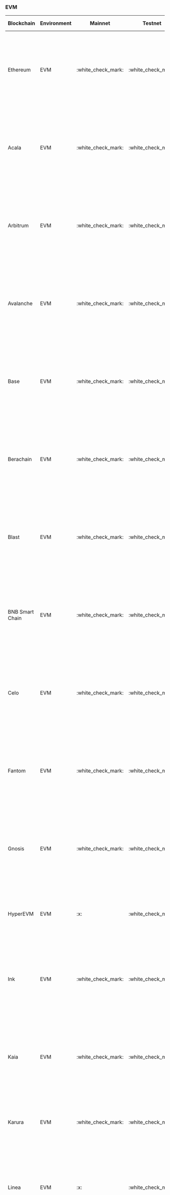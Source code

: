 <!-- The content in this file is auto-generated. Do not modify this file directly. Please see the README.md in the wormhole-mkdocs/scripts directory to learn how to update this page. -->
<!--SUPPORTED_BLOCKCHAIN_CARDS-->
<div class="full-width" markdown>

### EVM

<table data-full-width="true" markdown><thead><th>Blockchain</th><th>Environment</th><th>Mainnet</th><th>Testnet</th><th>Quick Links</th></thead><tbody><tr><td>Ethereum</td><td>EVM</td><td>:white_check_mark:</td><td>:white_check_mark:</td><td>
  :material-web: <a href="https://ethereum.org/" target="_blank">Website</a><br>
  :material-file-document: <a href="https://ethereum.org/en/developers/docs/" target="_blank">Developer Docs</a><br>
  :octicons-package-16: <a href="https://etherscan.io/" target="_blank">Block Explorer</a></td></tr><tr><td>Acala</td><td>EVM</td><td>:white_check_mark:</td><td>:white_check_mark:</td><td>
  :material-web: <a href="https://acala.network/" target="_blank">Website</a><br>
  :material-file-document: <a href="https://evmdocs.acala.network/" target="_blank">Developer Docs</a><br>
  :octicons-package-16: <a href="https://acala.subscan.io/" target="_blank">Block Explorer</a></td></tr><tr><td>Arbitrum</td><td>EVM</td><td>:white_check_mark:</td><td>:white_check_mark:</td><td>
  :material-web: <a href="https://arbitrum.io/" target="_blank">Website</a><br>
  :material-file-document: <a href="https://docs.arbitrum.io/" target="_blank">Developer Docs</a><br>
  :octicons-package-16: <a href="https://arbiscan.io/" target="_blank">Block Explorer</a></td></tr><tr><td>Avalanche</td><td>EVM</td><td>:white_check_mark:</td><td>:white_check_mark:</td><td>
  :material-web: <a href="https://www.avax.network/" target="_blank">Website</a><br>
  :material-file-document: <a href="https://docs.avax.network/" target="_blank">Developer Docs</a><br>
  :octicons-package-16: <a href="https://snowtrace.io/" target="_blank">Block Explorer</a></td></tr><tr><td>Base</td><td>EVM</td><td>:white_check_mark:</td><td>:white_check_mark:</td><td>
  :material-web: <a href="https://base.org/" target="_blank">Website</a><br>
  :material-file-document: <a href="https://docs.base.org/" target="_blank">Developer Docs</a><br>
  :octicons-package-16: <a href="https://goerli.basescan.org/" target="_blank">Block Explorer</a></td></tr><tr><td>Berachain</td><td>EVM</td><td>:white_check_mark:</td><td>:white_check_mark:</td><td>
  :material-web: <a href="https://www.berachain.com/" target="_blank">Website</a><br>
  :material-file-document: <a href="https://docs.berachain.com/" target="_blank">Developer Docs</a><br>
  :octicons-package-16: <a href="https://bartio.beratrail.io/" target="_blank">Block Explorer</a></td></tr><tr><td>Blast</td><td>EVM</td><td>:white_check_mark:</td><td>:white_check_mark:</td><td>
  :material-web: <a href="https://blast.io/" target="_blank">Website</a><br>
  :material-file-document: <a href="https://docs.blast.io/about-blast" target="_blank">Developer Docs</a><br>
  :octicons-package-16: <a href="https://docs.blast.io/tools/block-explorers#block-explorers" target="_blank">Block Explorer</a></td></tr><tr><td>BNB Smart Chain</td><td>EVM</td><td>:white_check_mark:</td><td>:white_check_mark:</td><td>
  :material-web: <a href="https://www.bnbchain.org/en/smartChain" target="_blank">Website</a><br>
  :material-file-document: <a href="https://docs.bnbchain.org/" target="_blank">Developer Docs</a><br>
  :octicons-package-16: <a href="https://bscscan.com/" target="_blank">Block Explorer</a></td></tr><tr><td>Celo</td><td>EVM</td><td>:white_check_mark:</td><td>:white_check_mark:</td><td>
  :material-web: <a href="https://celo.org/" target="_blank">Website</a><br>
  :material-file-document: <a href="https://docs.celo.org/" target="_blank">Developer Docs</a><br>
  :octicons-package-16: <a href="https://explorer.celo.org/mainnet/" target="_blank">Block Explorer</a></td></tr><tr><td>Fantom</td><td>EVM</td><td>:white_check_mark:</td><td>:white_check_mark:</td><td>
  :material-web: <a href="https://fantom.foundation/" target="_blank">Website</a><br>
  :material-file-document: <a href="https://docs.fantom.foundation/" target="_blank">Developer Docs</a><br>
  :octicons-package-16: <a href="https://ftmscan.com/" target="_blank">Block Explorer</a></td></tr><tr><td>Gnosis</td><td>EVM</td><td>:white_check_mark:</td><td>:white_check_mark:</td><td>
  :material-web: <a href="https://www.gnosis.io/" target="_blank">Website</a><br>
  :material-file-document: <a href="https://docs.gnosischain.com/" target="_blank">Developer Docs</a><br>
  :octicons-package-16: <a href="https://gnosisscan.io/" target="_blank">Block Explorer</a></td></tr><tr><td>HyperEVM</td><td>EVM</td><td>:x:</td><td>:white_check_mark:</td><td>
  :material-web: <a href="https://hyperfoundation.org/" target="_blank">Website</a><br>
  :material-file-document: <a href="https://hyperliquid.gitbook.io/hyperliquid-docs" target="_blank">Developer Docs</a><br></td></tr><tr><td>Ink</td><td>EVM</td><td>:white_check_mark:</td><td>:white_check_mark:</td><td>
  :material-web: <a href="https://inkonchain.com/" target="_blank">Website</a><br>
  :material-file-document: <a href="https://docs.inkonchain.com/" target="_blank">Developer Docs</a><br>
  :octicons-package-16: <a href="https://explorer-sepolia.inkonchain.com/" target="_blank">Block Explorer</a></td></tr><tr><td>Kaia</td><td>EVM</td><td>:white_check_mark:</td><td>:white_check_mark:</td><td>
  :material-web: <a href="https://kaia.io/" target="_blank">Website</a><br>
  :material-file-document: <a href="https://docs.kaia.io/" target="_blank">Developer Docs</a><br>
  :octicons-package-16: <a href="https://kaiascan.io/" target="_blank">Block Explorer</a></td></tr><tr><td>Karura</td><td>EVM</td><td>:white_check_mark:</td><td>:white_check_mark:</td><td>
  :material-web: <a href="https://acala.network/karura" target="_blank">Website</a><br>
  :material-file-document: <a href="https://evmdocs.acala.network/" target="_blank">Developer Docs</a><br></td></tr><tr><td>Linea</td><td>EVM</td><td>:x:</td><td>:white_check_mark:</td><td>
  :material-web: <a href="https://linea.build/" target="_blank">Website</a><br>
  :material-file-document: <a href="https://docs.linea.build/" target="_blank">Developer Docs</a><br>
  :octicons-package-16: <a href="https://docs.linea.build/get-started/build/block-explorers" target="_blank">Block Explorer</a></td></tr><tr><td>Mantle</td><td>EVM</td><td>:white_check_mark:</td><td>:white_check_mark:</td><td>
  :material-web: <a href="https://www.mantle.xyz/" target="_blank">Website</a><br>
  :material-file-document: <a href="https://docs.mantle.xyz/network/introduction/overview" target="_blank">Developer Docs</a><br>
  :octicons-package-16: <a href="https://mantlescan.xyz/" target="_blank">Block Explorer</a></td></tr><tr><td>Monad</td><td>EVM</td><td>:x:</td><td>:white_check_mark:</td><td>
  :material-web: <a href="https://www.monad.xyz/" target="_blank">Website</a><br>
  :material-file-document: <a href="https://docs.monad.xyz/" target="_blank">Developer Docs</a><br></td></tr><tr><td>Moonbeam</td><td>EVM</td><td>:white_check_mark:</td><td>:white_check_mark:</td><td>
  :material-web: <a href="https://moonbeam.network/" target="_blank">Website</a><br>
  :material-file-document: <a href="https://docs.moonbeam.network/" target="_blank">Developer Docs</a><br>
  :octicons-package-16: <a href="https://moonscan.io/" target="_blank">Block Explorer</a></td></tr><tr><td>Neon</td><td>EVM</td><td>:x:</td><td>:white_check_mark:</td><td>
  :material-web: <a href="https://neonevm.org/" target="_blank">Website</a><br>
  :material-file-document: <a href="https://neonevm.org/docs/" target="_blank">Developer Docs</a><br>
  :octicons-package-16: <a href="https://neonscan.org/" target="_blank">Block Explorer</a></td></tr><tr><td>Oasis</td><td>EVM</td><td>:white_check_mark:</td><td>:white_check_mark:</td><td>
  :material-web: <a href="https://oasisprotocol.org/" target="_blank">Website</a><br>
  :material-file-document: <a href="https://docs.oasis.io/" target="_blank">Developer Docs</a><br>
  :octicons-package-16: <a href="https://docs.oasis.io/dapp/cipher/#block-explorers" target="_blank">Block Explorer</a></td></tr><tr><td>Optimism</td><td>EVM</td><td>:white_check_mark:</td><td>:white_check_mark:</td><td>
  :material-web: <a href="https://www.optimism.io/" target="_blank">Website</a><br>
  :material-file-document: <a href="https://docs.optimism.io/" target="_blank">Developer Docs</a><br>
  :octicons-package-16: <a href="https://optimistic.etherscan.io/" target="_blank">Block Explorer</a></td></tr><tr><td>Polygon</td><td>EVM</td><td>:white_check_mark:</td><td>:white_check_mark:</td><td>
  :material-web: <a href="https://polygon.technology/" target="_blank">Website</a><br>
  :material-file-document: <a href="https://docs.polygon.technology/" target="_blank">Developer Docs</a><br>
  :octicons-package-16: <a href="https://polygonscan.com/" target="_blank">Block Explorer</a></td></tr><tr><td>Scroll</td><td>EVM</td><td>:white_check_mark:</td><td>:white_check_mark:</td><td>
  :material-web: <a href="https://scroll.io/" target="_blank">Website</a><br>
  :material-file-document: <a href="https://docs.scroll.io/en/home/" target="_blank">Developer Docs</a><br>
  :octicons-package-16: <a href="https://scrollscan.com/" target="_blank">Block Explorer</a></td></tr><tr><td>Seievm</td><td>EVM</td><td>:x:</td><td>:white_check_mark:</td><td></td></tr><tr><td>SNAXchain</td><td>EVM</td><td>:white_check_mark:</td><td>:white_check_mark:</td><td>
  :material-web: <a href="https://synthetix.io/" target="_blank">Website</a><br>
  :material-file-document: <a href="https://docs.synthetix.io/v3/" target="_blank">Developer Docs</a><br>
  :octicons-package-16: <a href="https://explorer.snaxchain.io/" target="_blank">Block Explorer</a></td></tr><tr><td>Unichain</td><td>EVM</td><td>:white_check_mark:</td><td>:white_check_mark:</td><td>
  :material-web: <a href="https://www.unichain.org/" target="_blank">Website</a><br>
  :material-file-document: <a href="https://docs.unichain.org/docs" target="_blank">Developer Docs</a><br>
  :octicons-package-16: <a href="https://sepolia.uniscan.xyz/" target="_blank">Block Explorer</a></td></tr><tr><td>World Chain</td><td>EVM</td><td>:white_check_mark:</td><td>:white_check_mark:</td><td>
  :material-web: <a href="https://world.org/world-chain" target="_blank">Website</a><br>
  :material-file-document: <a href="https://docs.world.org/" target="_blank">Developer Docs</a><br>
  :octicons-package-16: <a href="https://docs.world.org/world-chain/providers/explorers" target="_blank">Block Explorer</a></td></tr><tr><td>X Layer</td><td>EVM</td><td>:white_check_mark:</td><td>:white_check_mark:</td><td>
  :material-web: <a href="https://www.okx.com/xlayer" target="_blank">Website</a><br>
  :material-file-document: <a href="https://www.okx.com/xlayer/docs/developer/build-on-xlayer/about-xlayer" target="_blank">Developer Docs</a><br>
  :octicons-package-16: <a href="https://zksync.l2scan.co/" target="_blank">Block Explorer</a></td></tr></tbody></table>

### SVM

<table data-full-width="true" markdown><thead><th>Blockchain</th><th>Environment</th><th>Mainnet</th><th>Testnet</th><th>Quick Links</th></thead><tbody><tr><td>Solana</td><td>SVM</td><td>:white_check_mark:</td><td>:white_check_mark:</td><td>
  :material-web: <a href="https://solana.com/" target="_blank">Website</a><br>
  :material-file-document: <a href="https://solana.com/docs" target="_blank">Developer Docs</a><br>
  :octicons-package-16: <a href="https://explorer.solana.com/" target="_blank">Block Explorer</a></td></tr><tr><td>Pythnet</td><td>SVM</td><td>:white_check_mark:</td><td>:white_check_mark:</td><td>
  :material-web: <a href="https://www.pyth.network/" target="_blank">Website</a><br>
  :material-file-document: <a href="https://docs.pyth.network/home" target="_blank">Developer Docs</a><br>
  :octicons-package-16: <a href="https://sepolia-optimism.etherscan.io/" target="_blank">Block Explorer</a></td></tr></tbody></table>

### AVM

<table data-full-width="true" markdown><thead><th>Blockchain</th><th>Environment</th><th>Mainnet</th><th>Testnet</th><th>Quick Links</th></thead><tbody><tr><td>Algorand</td><td>AVM</td><td>:white_check_mark:</td><td>:white_check_mark:</td><td>
  :material-web: <a href="https://algorand.com" target="_blank">Website</a><br>
  :material-file-document: <a href="https://developer.algorand.org" target="_blank">Developer Docs</a><br>
  :octicons-package-16: <a href="https://allo.info/" target="_blank">Block Explorer</a></td></tr></tbody></table>

### CosmWasm

<table data-full-width="true" markdown><thead><th>Blockchain</th><th>Environment</th><th>Mainnet</th><th>Testnet</th><th>Quick Links</th></thead><tbody><tr><td>Injective</td><td>CosmWasm</td><td>:white_check_mark:</td><td>:white_check_mark:</td><td>
  :material-web: <a href="https://injective.com/" target="_blank">Website</a><br>
  :material-file-document: <a href="https://docs.injective.network/" target="_blank">Developer Docs</a><br>
  :octicons-package-16: <a href="https://explorer.injective.network/" target="_blank">Block Explorer</a></td></tr><tr><td>Neutron</td><td>CosmWasm</td><td>:white_check_mark:</td><td>:white_check_mark:</td><td>
  :material-web: <a href="https://www.neutron.org/" target="_blank">Website</a><br>
  :material-file-document: <a href="https://docs.neutron.org/" target="_blank">Developer Docs</a><br>
  :octicons-package-16: <a href="https://docs.neutron.org/neutron/faq#where-is-the-block-explorer" target="_blank">Block Explorer</a></td></tr><tr><td>Osmosis</td><td>CosmWasm</td><td>:x:</td><td>:white_check_mark:</td><td>
  :material-web: <a href="https://osmosis.zone/" target="_blank">Website</a><br>
  :material-file-document: <a href="https://docs.osmosis.zone/" target="_blank">Developer Docs</a><br>
  :octicons-package-16: <a href="https://docs.osmosis.zone/overview/endpoints#explorers" target="_blank">Block Explorer</a></td></tr><tr><td>Sei</td><td>CosmWasm</td><td>:white_check_mark:</td><td>:white_check_mark:</td><td>
  :material-web: <a href="https://www.sei.io/" target="_blank">Website</a><br>
  :material-file-document: <a href="https://www.docs.sei.io/" target="_blank">Developer Docs</a><br>
  :octicons-package-16: <a href="https://www.docs.sei.io/dev-ecosystem-providers/explorers#sei-explorers" target="_blank">Block Explorer</a></td></tr><tr><td>Terra</td><td>CosmWasm</td><td>:white_check_mark:</td><td>:white_check_mark:</td><td>
  :material-web: <a href="https://www.terra.money/" target="_blank">Website</a><br>
  :material-file-document: <a href="https://classic-docs.terra.money/docs/full-node/run-a-full-terra-node/join-a-network.html" target="_blank">Developer Docs</a><br>
  :octicons-package-16: <a href="https://classic-docs.terra.money/docs/ecosystem/explore.html?highlight=explorer#block-explorers" target="_blank">Block Explorer</a></td></tr><tr><td>Terra 2.0</td><td>CosmWasm</td><td>:white_check_mark:</td><td>:white_check_mark:</td><td>
  :material-web: <a href="https://www.terra.money/" target="_blank">Website</a><br>
  :material-file-document: <a href="https://docs.terra.money/" target="_blank">Developer Docs</a><br>
  :octicons-package-16: <a href="https://finder.terra.money/" target="_blank">Block Explorer</a></td></tr><tr><td>XPLA</td><td>CosmWasm</td><td>:white_check_mark:</td><td>:white_check_mark:</td><td>
  :material-web: <a href="https://www.xpla.io/en" target="_blank">Website</a><br>
  :material-file-document: <a href="https://docs.xpla.io/develop/develop/get-started/" target="_blank">Developer Docs</a><br>
  :octicons-package-16: <a href="https://explorer.xpla.io/" target="_blank">Block Explorer</a></td></tr></tbody></table>

### Move VM

<table data-full-width="true" markdown><thead><th>Blockchain</th><th>Environment</th><th>Mainnet</th><th>Testnet</th><th>Quick Links</th></thead><tbody><tr><td>Aptos</td><td>Move VM</td><td>:white_check_mark:</td><td>:white_check_mark:</td><td>
  :material-web: <a href="https://aptosfoundation.org/" target="_blank">Website</a><br>
  :material-file-document: <a href="https://aptos.dev/" target="_blank">Developer Docs</a><br>
  :octicons-package-16: <a href="https://explorer.aptoslabs.com/" target="_blank">Block Explorer</a></td></tr></tbody></table>

### NEAR VM

<table data-full-width="true" markdown><thead><th>Blockchain</th><th>Environment</th><th>Mainnet</th><th>Testnet</th><th>Quick Links</th></thead><tbody><tr><td>NEAR</td><td>NEAR VM</td><td>:white_check_mark:</td><td>:white_check_mark:</td><td>
  :material-web: <a href="https://near.org/" target="_blank">Website</a><br>
  :material-file-document: <a href="https://docs.near.org/" target="_blank">Developer Docs</a><br>
  :octicons-package-16: <a href="https://nearblocks.io/" target="_blank">Block Explorer</a></td></tr></tbody></table>

### Sui Move VM

<table data-full-width="true" markdown><thead><th>Blockchain</th><th>Environment</th><th>Mainnet</th><th>Testnet</th><th>Quick Links</th></thead><tbody><tr><td>Sui</td><td>Sui Move VM</td><td>:white_check_mark:</td><td>:white_check_mark:</td><td>
  :material-web: <a href="https://sui.io/" target="_blank">Website</a><br>
  :material-file-document: <a href="https://docs.sui.io/" target="_blank">Developer Docs</a><br>
  :octicons-package-16: <a href="https://suiscan.xyz/" target="_blank">Block Explorer</a></td></tr></tbody></table>

</div>
<!--SUPPORTED_BLOCKCHAIN_CARDS-->
